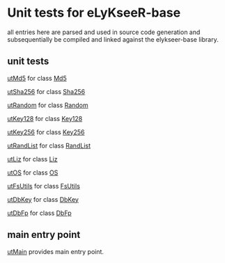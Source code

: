 # Unit tests for eLyKseeR-base

all entries here are parsed and used in source code generation
and subsequentially be compiled and linked against the 
elykseer-base library.


## unit tests

[utMd5](utMd5.cpp.md) for class [Md5](../md5.hpp.md)

[utSha256](utSha256.cpp.md) for class [Sha256](../sha256.hpp.md)

[utRandom](utRandom.cpp.md) for class [Random](../random.hpp.md)

[utKey128](utKey128.cpp.md) for class [Key128](../key128.hpp.md)

[utKey256](utKey256.cpp.md) for class [Key256](../key256.hpp.md)

[utRandList](utRandList.cpp.md) for class [RandList](../randlist.hpp.md)

[utLiz](utLiz.cpp.md) for class [Liz](../liz.hpp.md)

[utOS](utOS.cpp.md) for class [OS](../os.hpp.md)

[utFsUtils](utFsUtils.cpp.md) for class [FsUtils](../fsutils.hpp.md)

[utDbKey](utDbKey.cpp.md) for class [DbKey](../dbkey.hpp.md)

[utDbFp](utDbFp.cpp.md) for class [DbFp](../dbfp.hpp.md)

## main entry point

[utMain](utMain.cpp.md) provides main entry point.

